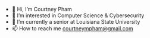 - 👋 Hi, I’m Courtney Pham
- 👀 I’m interested in Computer Science & Cybersecurity
- 🌱 I’m currently a senior at Louisiana State University
- 📫 How to reach me courtneympham@gmail.com

<!---
courtneyph/courtneyph is a ✨ special ✨ repository because its `README.md` (this file) appears on your GitHub profile.
You can click the Preview link to take a look at your changes.
--->
